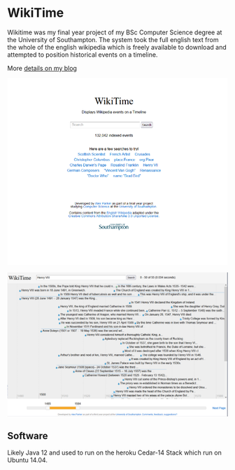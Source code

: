 WikiTime
========

Wikitime was my final year project of my BSc Computer Science degree at the University of Southampton. The system took the full english text from the whole of the english wikipedia which is freely available to download and attempted to position historical events on a timeline.

More [details on my blog](http://3zanders.co.uk/2012/04/12/Wikitime/)

![Wikitime Front Page](wikitime.png)

![Wikitime Timeline](wikitime_timeline.png)

Software
--------

Likely Java 12 and used to run on the heroku Cedar-14 Stack which run on Ubuntu 14.04.
